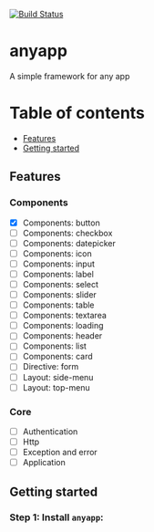 [![Build Status][travis-badge]][travis-badge-url]


[travis-badge]: https://travis-ci.org/kelliekel/anyapp.svg?branch=master
[travis-badge-url]: https://travis-ci.org/kelliekel/anyapp


# anyapp
A simple framework for any app


# Table of contents
  * [Features](#features)
  * [Getting started](#getting-started)
  
## Features
### Components
 - [x] Components: button
 - [ ] Components: checkbox
 - [ ] Components: datepicker
 - [ ] Components: icon
 - [ ] Components: input
 - [ ] Components: label
 - [ ] Components: select
 - [ ] Components: slider
 - [ ] Components: table
 - [ ] Components: textarea
 - [ ] Components: loading
 - [ ] Components: header
 - [ ] Components: list
 - [ ] Components: card
 - [ ] Directive: form
 - [ ] Layout: side-menu
 - [ ] Layout: top-menu
### Core 
 - [ ] Authentication
 - [ ] Http
 - [ ] Exception and error
 - [ ] Application
 
## Getting started
### Step 1: Install `anyapp`:

<!---
npm run build:<project>
cd dist/<project>
npm publish --access=public

ng generate library <project> --prefix=<prefix>
--->
